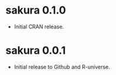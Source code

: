 # sakura 0.1.0

* Initial CRAN release.

# sakura 0.0.1

* Initial release to Github and R-universe.
